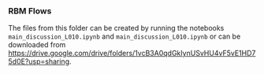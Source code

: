 ### RBM Flows

The files from this folder can be created by running the notebooks `main_discussion_L010.ipynb` and `main_discussion_L010.ipynb` or can be downloaded from <https://drive.google.com/drive/folders/1vcB3A0qdGkIynUSvHU4vF5vE1HD75d0E?usp=sharing>.




